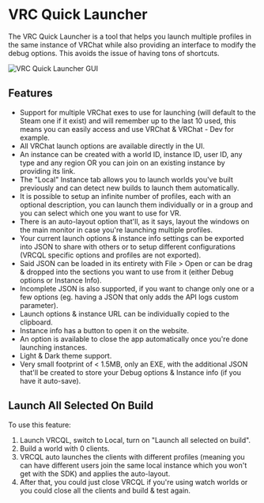 # VRC Quick Launcher

The VRC Quick Launcher is a tool that helps you launch multiple profiles in the same instance of VRChat while also providing an interface to modify the debug options. This avoids the issue of having tons of shortcuts.

![VRC Quick Launcher GUI](/vcc.docs.vrchat.com/images/vrc-quick-launcher.png)

## Features
  * Support for multiple VRChat exes to use for launching (will default to the Steam one if it exist) and will remember up to the last 10 used, this means you can easily access and use VRChat & VRChat - Dev for example.
  * All VRChat launch options are available directly in the UI.
  * An instance can be created with a world ID, instance ID, user ID, any type and any region OR you can join on an existing instance by providing its link.
  * The "Local" Instance tab allows you to launch worlds you've built previously and can detect new builds to launch them automatically.
  * It is possible to setup an infinite number of profiles, each with an optional description, you can launch them individually or in a group and you can select which one you want to use for VR.
  * There is an auto-layout option that'll, as it says, layout the windows on the main monitor in case you're launching multiple profiles.
  * Your current launch options & instance info settings can be exported into JSON to share with others or to setup different configurations (VRCQL specific options and profiles are not exported).
  * Said JSON can be loaded in its entirety with File > Open or can be drag & dropped into the sections you want to use from it (either Debug options or Instance Info).
  * Incomplete JSON is also supported, if you want to change only one or a few options (eg. having a JSON that only adds the API logs custom parameter).
  * Launch options & instance URL can be individually copied to the clipboard.
  * Instance info has a button to open it on the website.
  * An option is available to close the app automatically once you're done launching instances.
  * Light & Dark theme support.
  * Very small footprint of < 1.5MB, only an EXE, with the additional JSON that'll be created to store your Debug options & Instance info (if you have it auto-save).

## Launch All Selected On Build

To use this feature:
1. Launch VRCQL, switch to Local, turn on "Launch all selected on build".
2. Build a world with 0 clients.
3. VRCQL auto launches the clients with different profiles (meaning you can have different users join the same local instance which you won't get with the SDK) and applies the auto-layout.
4. After that, you could just close VRCQL if you're using watch worlds or you could close all the clients and build & test again.
